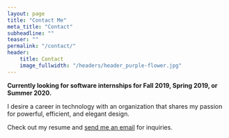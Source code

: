 ```yaml
---
layout: page
title: "Contact Me"
meta_title: "Contact"
subheadline: ""
teaser: ""
permalink: "/contact/"
header:
    title: Contact
    image_fullwidth: "/headers/header_purple-flower.jpg"
---
```


**Currently looking for software internships for Fall 2019, Spring 2019, or Summer 2020.**

I desire a career in technology with an organization that shares my passion for powerful, efficient, and elegant design.

Check out my resume and <a href = "mailto: sienaguerrero@gmail.com">send me an email</a> for inquiries.

 [1]: http://www.wufoo.com/
